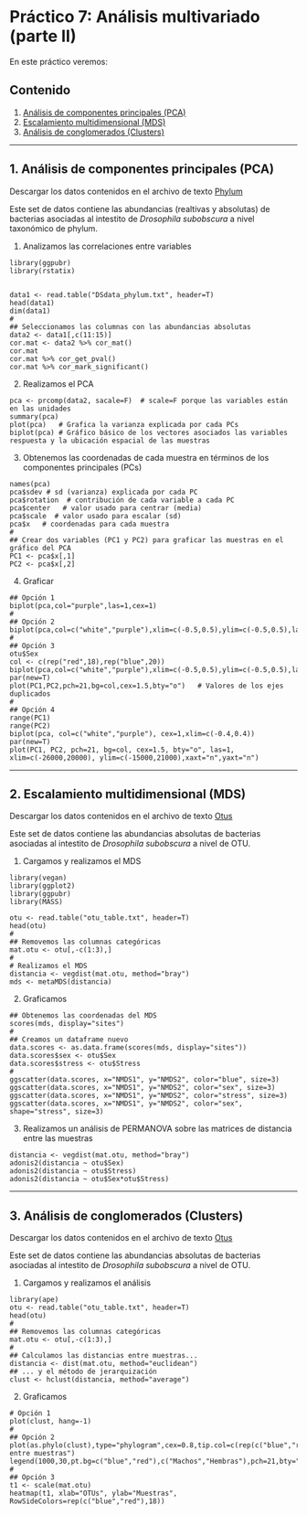 # Práctico 7: Análisis multivariado (parte II)

En este práctico veremos:

## Contenido

1. [Análisis de componentes principales (PCA)](https://github.com/BioCastaneda/Inverskin/blob/main/Clase_7.md#1-an%C3%A1lisis-de-componentes-principales-pca)
2. [Escalamiento multidimensional (MDS)](https://github.com/BioCastaneda/Inverskin/blob/main/Clase_7.md#2-escalamiento-multidimensional-mds)
3. [Análisis de conglomerados (Clusters)](https://github.com/BioCastaneda/Inverskin/blob/main/Clase_7.md#3-an%C3%A1lisis-de-conglomerados-clusters)

---
## 1. Análisis de componentes principales (PCA)

Descargar los datos contenidos en el archivo de texto [Phylum](https://github.com/BioCastaneda/Inverskin/blob/main/archivos/DSdata_phylum.xlsx)

Este set de datos contiene las abundancias (realtivas y absolutas) de bacterias asociadas al intestito de <i>Drosophila subobscura</i> a nivel taxonómico de phylum.

1. Analizamos las correlaciones entre variables
```
library(ggpubr)
library(rstatix)


data1 <- read.table("DSdata_phylum.txt", header=T)
head(data1)
dim(data1)
#
## Seleccionamos las columnas con las abundancias absolutas
data2 <- data1[,c(11:15)]
cor.mat <- data2 %>% cor_mat()
cor.mat
cor.mat %>% cor_get_pval()
cor.mat %>% cor_mark_significant()
```

2. Realizamos el PCA
```
pca <- prcomp(data2, sacale=F)  # scale=F porque las variables están en las unidades
summary(pca)
plot(pca)   # Grafica la varianza explicada por cada PCs
biplot(pca) # Gráfico básico de los vectores asociados las variables respuesta y la ubicación espacial de las muestras
```

3. Obtenemos las coordenadas de cada muestra en términos de los componentes principales (PCs)
```
names(pca)
pca$sdev # sd (varianza) explicada por cada PC
pca$rotation  # contribución de cada variable a cada PC
pca$center   # valor usado para centrar (media)
pca$scale  # valor usado para escalar (sd)
pca$x   # coordenadas para cada muestra
#
## Crear dos variables (PC1 y PC2) para graficar las muestras en el gráfico del PCA
PC1 <- pca$x[,1]
PC2 <- pca$x[,2]
```

4. Graficar
```
## Opción 1
biplot(pca,col="purple",las=1,cex=1)
#
## Opción 2
biplot(pca,col=c("white","purple"),xlim=c(-0.5,0.5),ylim=c(-0.5,0.5),las=1,cex=1)
#
## Opción 3
otu$Sex
col <- c(rep("red",18),rep("blue",20))
biplot(pca,col=c("white","purple"),xlim=c(-0.5,0.5),ylim=c(-0.5,0.5),las=1,cex=1)
par(new=T)
plot(PC1,PC2,pch=21,bg=col,cex=1.5,bty="o")   # Valores de los ejes duplicados
#
## Opción 4
range(PC1)
range(PC2)
biplot(pca, col=c("white","purple"), cex=1,xlim=c(-0.4,0.4))
par(new=T)
plot(PC1, PC2, pch=21, bg=col, cex=1.5, bty="o", las=1, xlim=c(-26000,20000), ylim=c(-15000,21000),xaxt="n",yaxt="n")
```

---
## 2. Escalamiento multidimensional (MDS)

Descargar los datos contenidos en el archivo de texto [Otus](https://github.com/BioCastaneda/Inverskin/blob/main/archivos/otu_table.xlsx)

Este set de datos contiene las abundancias absolutas de bacterias asociadas al intestito de <i>Drosophila subobscura</i> a nivel de OTU.

1. Cargamos y realizamos el MDS
```
library(vegan)
library(ggplot2)
library(ggpubr)
library(MASS)

otu <- read.table("otu_table.txt", header=T)
head(otu)
#
## Removemos las columnas categóricas
mat.otu <- otu[,-c(1:3),]
#
# Realizamos el MDS
distancia <- vegdist(mat.otu, method="bray")
mds <- metaMDS(distancia)
```

2. Graficamos
```
## Obtenemos las coordenadas del MDS
scores(mds, display="sites")
#
## Creamos un dataframe nuevo
data.scores <- as.data.frame(scores(mds, display="sites"))
data.scores$sex <- otu$Sex
data.scores$stress <- otu$Stress
#
ggscatter(data.scores, x="NMDS1", y="NMDS2", color="blue", size=3)
ggscatter(data.scores, x="NMDS1", y="NMDS2", color="sex", size=3)
ggscatter(data.scores, x="NMDS1", y="NMDS2", color="stress", size=3)
ggscatter(data.scores, x="NMDS1", y="NMDS2", color="sex", shape="stress", size=3)
```

3. Realizamos un análisis de PERMANOVA sobre las matrices de distancia entre las muestras
```
distancia <- vegdist(mat.otu, method="bray")
adonis2(distancia ~ otu$Sex)
adonis2(distancia ~ otu$Stress)
adonis2(distancia ~ otu$Sex*otu$Stress)
```

---
## 3. Análisis de conglomerados (Clusters)

Descargar los datos contenidos en el archivo de texto [Otus](https://github.com/BioCastaneda/Inverskin/blob/main/archivos/otu_table.xlsx)

Este set de datos contiene las abundancias absolutas de bacterias asociadas al intestito de <i>Drosophila subobscura</i> a nivel de OTU.

1. Cargamos y realizamos el análisis
```
library(ape)
otu <- read.table("otu_table.txt", header=T)
head(otu)
#
## Removemos las columnas categóricas
mat.otu <- otu[,-c(1:3),]
#
## Calculamos las distancias entre muestras...
distancia <- dist(mat.otu, method="euclidean")
## ... y el método de jerarquización
clust <- hclust(distancia, method="average")
```

2. Graficamos
```
# Opción 1
plot(clust, hang=-1)
#
## Opción 2
plot(as.phylo(clust),type="phylogram",cex=0.8,tip.col=c(rep(c("blue","red"),18)),font=2,main="Similitud entre muestras")
legend(1000,30,pt.bg=c("blue","red"),c("Machos","Hembras"),pch=21,bty="n")
#
## Opción 3
t1 <- scale(mat.otu)
heatmap(t1, xlab="OTUs", ylab="Muestras", RowSideColors=rep(c("blue","red"),18))
```
